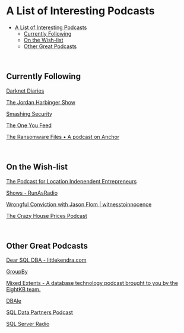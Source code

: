 # A List of Interesting Podcasts

- [A List of Interesting Podcasts](#a-list-of-interesting-podcasts)
  - [Currently Following](#currently-following)
  - [On the Wish-list](#on-the-wish-list)
  - [Other Great Podcasts](#other-great-podcasts)

&nbsp;

## Currently Following

[Darknet Diaries](https://darknetdiaries.com/)

[The Jordan Harbinger Show](https://www.jordanharbinger.com/)

[Smashing Security](https://www.smashingsecurity.com/)

[The One You Feed](https://www.oneyoufeed.net/)

[The Ransomware Files • A podcast on Anchor](https://anchor.fm/ransomwarefiles)

&nbsp;

## On the Wish-list

[The Podcast for Location Independent Entrepreneurs](https://www.tropicalmba.com/)

[Shows - RunAsRadio](http://www.runasradio.com/shows?tags=SQL%20Server)

[Wrongful Conviction with Jason Flom | witnesstoinnocence](https://www.witnesstoinnocence.org/wrongful-conviction)

[The Crazy House Prices Podcast](https://podcasts.google.com/feed/aHR0cHM6Ly9mZWVkLnBvZGJlYW4uY29tL2NyYXp5aG91c2VwcmljZXMvZmVlZC54bWw?sa=X&ved=0CAMQ4aUDahcKEwiQiveHtvD4AhUAAAAAHQAAAAAQAQ)

&nbsp;

## Other Great Podcasts

[Dear SQL DBA - littlekendra.com](https://www.littlekendra.com/dearsqldba/)

[GroupBy](https://www.groupby.org/podcast/)

[Mixed Extents - A database technology podcast brought to you by the EightKB team.](https://eightkb.online/mixedextents/)

[DBAle](https://www.red-gate.com/hub/events/entrypage/dbale)

[SQL Data Partners Podcast](https://sqldatapartners.com/podcast/)

[SQL Server Radio](https://www.sqlserverradio.com)
